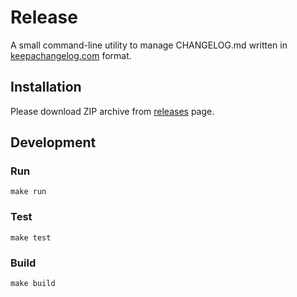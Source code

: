 # Release

A small command-line utility to manage CHANGELOG.md written in [keepachangelog.com](https://keepachangelog.com) format.

## Installation

Please download ZIP archive from [releases](https://github.com/tomodian/release/releases) page.

## Development

### Run

    make run

### Test

    make test

### Build

    make build